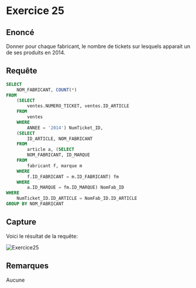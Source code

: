 # Exercice 25

## Enoncé

Donner pour chaque fabricant, le nombre de tickets sur lesquels apparait un de ses produits en 2014.

## Requête

``` sql
SELECT 
    NOM_FABRICANT, COUNT(*)
FROM
    (SELECT 
        ventes.NUMERO_TICKET, ventes.ID_ARTICLE
    FROM
        ventes
    WHERE
        ANNEE = '2014') NumTicket_ID,
    (SELECT 
        ID_ARTICLE, NOM_FABRICANT
    FROM
        article a, (SELECT 
        NOM_FABRICANT, ID_MARQUE
    FROM
        fabricant f, marque m
    WHERE
        f.ID_FABRICANT = m.ID_FABRICANT) fm
    WHERE
        a.ID_MARQUE = fm.ID_MARQUE) NomFab_ID
WHERE
    NumTicket_ID.ID_ARTICLE = NomFab_ID.ID_ARTICLE
GROUP BY NOM_FABRICANT
```

## Capture

Voici le résultat de la requête:

![Exercice25](exercice25.png)

## Remarques
Aucune